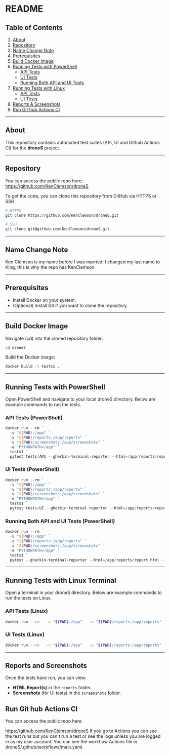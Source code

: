 
# README

## Table of Contents
1. [About](#about)
2. [Repository](#repository)
3. [Name Change Note](#name-change-note)
4. [Prerequisites](#prerequisites)
5. [Build Docker Image](#build-docker-image)
6. [Running Tests with PowerShell](#running-tests-with-powershell)
   - [API Tests](#api-tests-pwsh)
   - [UI Tests](#ui-tests-pwsh)
   - [Running Both API and UI Tests](#both-tests-pwsh)
7. [Running Tests with Linux](#running-tests-with-linux)
   - [API Tests](#api-tests-linux)
   - [UI Tests](#ui-tests-linux)
8. [Reports & Screenshots](#reports-and-screenshots)
9. [Run Git hub Actions CI](#reports-and-screenshots)

---

## About

This repository contains automated test suites (API, UI and Github Actions CI) for the **droneS** project.

---

## Repository
You can access the public repo here: 
https://github.com/KenClemson/droneS

To get the code, you can clone this repository from GitHub via HTTPS or SSH:

```bash
# HTTPS
git clone https://github.com/KenClemson/droneS.git

# SSH
git clone git@github.com:KenClemson/droneS.git
```

---

## Name Change Note

Ken Clemson is my name before I was married; I changed my last name to King, this is why the repo has KenClemson.

---

## Prerequisites

- Install Docker on your system.
- (Optional) Install Git if you want to clone the repository.

---

## Build Docker Image

Navigate (cd) into the cloned repository folder:

```bash
cd droneS
```

Build the Docker image:

```bash
docker build -t tests1 .
```

---

## Running Tests with PowerShell

Open PowerShell and navigate to your local droneS directory. Below are example commands to run the tests.

### API Tests (PowerShell) <a name="api-tests-pwsh"></a>

```powershell
docker run --rm `
  -v "${PWD}:/app" `
  -v "${PWD}/reports:/app/reports" `
  -v "${PWD}/screenshots:/app/screenshots" `
  -e "PYTHONPATH=/app" `
  tests1 `
  pytest tests/API --gherkin-terminal-reporter --html=/app/reports/report.html --self-contained-html --cucumberjson=/app/reports/report.json --log-cli-level=INFO --color=yes
```

### UI Tests (PowerShell) <a name="ui-tests-pwsh"></a>

```powershell
docker run --rm `
  -v "${PWD}:/app" `
  -v "${PWD}/reports:/app/reports" `
  -v "${PWD}/screenshots:/app/screenshots" `
  -e "PYTHONPATH=/app" `
  tests1 `
  pytest tests/UI --gherkin-terminal-reporter --html=/app/reports/report.html --self-contained-html --cucumberjson=/app/reports/report.json --log-cli-level=INFO --color=yes
```

### Running Both API and UI Tests (PowerShell) <a name="both-tests-pwsh"></a>

```powershell
docker run --rm `
  -v "${PWD}:/app" `
  -v "${PWD}/reports:/app/reports" `
  -v "${PWD}/screenshots:/app/screenshots" `
  -e "PYTHONPATH=/app" `
  tests1 `
  pytest --gherkin-terminal-reporter --html=/app/reports/report.html --self-contained-html --cucumberjson=/app/reports/report.json --log-cli-level=INFO --color=yes
```

---

## Running Tests with Linux Terminal

Open a terminal in your droneS directory. Below are example commands to run the tests on Linux.

### API Tests (Linux) <a name="api-tests-linux"></a>

```bash
docker run --rm   -v "${PWD}:/app"   -v "${PWD}/reports:/app/reports"   -v "${PWD}/screenshots:/app/screenshots"   -e "PYTHONPATH=/app"   tests1   pytest tests/API --gherkin-terminal-reporter --html=/app/reports/report.html --self-contained-html --cucumberjson=/app/reports/report.json --log-cli-level=INFO --color=yes
```

### UI Tests (Linux) <a name="ui-tests-linux"></a>

```bash
docker run --rm   -v "${PWD}:/app"   -v "${PWD}/reports:/app/reports"   -v "${PWD}/screenshots:/app/screenshots"   -e "PYTHONPATH=/app"   tests1   pytest tests/UI --gherkin-terminal-reporter --html=/app/reports/report.html --self-contained-html --cucumberjson=/app/reports/report.json --log-cli-level=INFO --color=yes
```

---

## Reports and Screenshots <a name="reports-and-screenshots"></a>

Once the tests have run, you can view:

- **HTML Report(s)** in the `reports` folder.
- **Screenshots** (for UI tests) in the `screenshots` folder.


## Run Git hub Actions CI


You can access the public repo here 

https://github.com/KenClemson/droneS
If you go to Actions you can see the test runs but you can't run a test or see the logs unless you are logged in as my user account.
You can see the workflow Actions file in droneS/.github/workflows/main.yaml.



